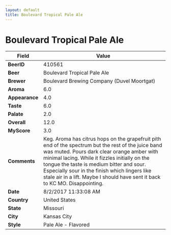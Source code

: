 ```yaml
---
layout: default
title: Boulevard Tropical Pale Ale
---
```


# Boulevard Tropical Pale Ale

| Field         | Value     |
|---------------|-----------|
| **BeerID** | 410561 |
| **Beer** | Boulevard Tropical Pale Ale |
| **Brewer** | Boulevard Brewing Company (Duvel Moortgat) |
| **Aroma** | 6.0 |
| **Appearance** | 4.0 |
| **Taste** | 6.0 |
| **Palate** | 2.0 |
| **Overall** | 12.0 |
| **MyScore** | 3.0 |
| **Comments** | Keg. Aroma has citrus hops on the grapefruit pith end of the spectrum but the rest of the juice band was muted. Pours dark clear orange amber with minimal lacing. While it fizzles initially on the tongue the taste is medium bitter and sour. Especially sour in the finish which lingers like stale air in a lift. Maybe I should have sent it back to KC MO. Disappointing. |
| **Date** | 8/2/2017 11:33:08 AM |
| **Country** | United States |
| **State** | Missouri |
| **City** | Kansas City |
| **Style** | Pale Ale - Flavored |
